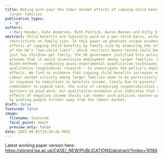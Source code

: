 ```yaml
---
title: Making work pay? The labor market effects of capping child benefits in
  larger families
publication_types:
  - "0"
authors:
  - Mary Reader, Kate Andersen, Ruth Patrick, Aaron Reeves and Kitty Stewart
abstract: Child benefits are typically paid on a per-child basis, without
  restrictions on family size. In this paper we generate unique evidence on the
  effects of capping child benefits by family size by examining the introduction
  of the UK’s ‘two-child limit’, which restricts means-tested child benefits to
  just two children per family. The UK government justified this policy on
  grounds that it would incentivise employment among larger families. We use
  mixed methods – combining quasi-experimental quantitative techniques and
  qualitative longitudinal research – to investigate the policy’s employment
  effects. We find no evidence that capping child benefits increases employment.
  Labour market activity among larger families seem to be particularly ‘sticky’
  in response to reductions in benefits income, likely due to parents’
  commitment to unpaid care, the scale of caregiving responsibilities and
  barriers to paid work. Our qualitative evidence also indicates that the
  effects of negative income shocks can render such policies counter-productive
  by pushing people further away from the labour market.
draft: false
featured: false
image:
  filename: featured
  focal_point: Smart
  preview_only: false
date: 2023-06-01T13:34:16.993Z
---
```

Latest working paper version here: https://sticerd.lse.ac.uk/CASE/_NEW/PUBLICATIONS/abstract/?index=10186

